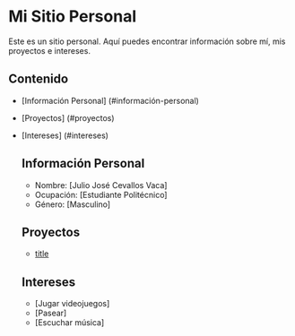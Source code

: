 # Mi Sitio Personal

Este es un sitio personal. Aquí puedes encontrar información sobre mí, mis proyectos e intereses.

## Contenido

* [Información Personal] (#información-personal)
* [Proyectos] (#proyectos)
* [Intereses] (#intereses)

  ## Información Personal
  * Nombre: [Julio José Cevallos Vaca]
  * Ocupación: [Estudiante Politécnico]
  * Género: [Masculino]
 
  ## Proyectos
  * [title](https://github.com/Julio-Cevallos/Taller01-Ramas)
  
  ## Intereses
  * [Jugar videojuegos]
  * [Pasear]
  * [Escuchar música]
  
